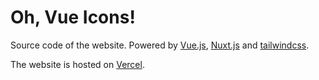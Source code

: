 # Oh, Vue Icons!

Source code of the website. Powered by [Vue.js](https://vuejs.org), [Nuxt.js](https://nuxtjs.org) and [tailwindcss](https://tailwindcss.com).

The website is hosted on [Vercel](https://vercel.com/).
